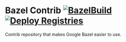 # Bazel Contrib [![BazelBuild](https://github.com/tingyanshen-dcp/bazel-contrib/actions/workflows/bazel.yml/badge.svg)](https://github.com/tingyanshen-dcp/bazel-contrib/actions/workflows/bazel.yml)[![Deploy Registries](https://github.com/tingyanshen-dcp/bazel-contrib/actions/workflows/registries.yml/badge.svg)](https://github.com/tingyanshen-dcp/bazel-contrib/actions/workflows/registries.yml)
Contrib repository that makes Google Bazel easier to use.
